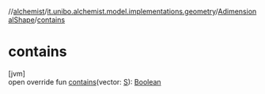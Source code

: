 //[alchemist](../../../index.md)/[it.unibo.alchemist.model.implementations.geometry](../index.md)/[AdimensionalShape](index.md)/[contains](contains.md)

# contains

[jvm]\
open override fun [contains](contains.md)(vector: [S](index.md)): [Boolean](https://kotlinlang.org/api/latest/jvm/stdlib/kotlin/-boolean/index.html)
